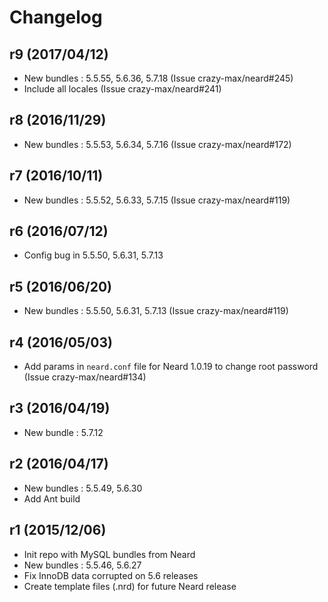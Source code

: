 # Changelog

## r9 (2017/04/12)

* New bundles : 5.5.55, 5.6.36, 5.7.18 (Issue crazy-max/neard#245)
* Include all locales (Issue crazy-max/neard#241)

## r8 (2016/11/29)

* New bundles : 5.5.53, 5.6.34, 5.7.16 (Issue crazy-max/neard#172)

## r7 (2016/10/11)

* New bundles : 5.5.52, 5.6.33, 5.7.15 (Issue crazy-max/neard#119)

## r6 (2016/07/12)

* Config bug in 5.5.50, 5.6.31, 5.7.13

## r5 (2016/06/20)

* New bundles : 5.5.50, 5.6.31, 5.7.13 (Issue crazy-max/neard#119)

## r4 (2016/05/03)

* Add params in `neard.conf` file for Neard 1.0.19 to change root password (Issue crazy-max/neard#134)

## r3 (2016/04/19)

* New bundle : 5.7.12

## r2 (2016/04/17)

* New bundles : 5.5.49, 5.6.30
* Add Ant build

## r1 (2015/12/06)

* Init repo with MySQL bundles from Neard
* New bundles : 5.5.46, 5.6.27
* Fix InnoDB data corrupted on 5.6 releases
* Create template files (.nrd) for future Neard release
